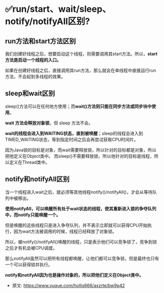 # ✅run/start、wait/sleep、notify/notifyAll区别?
<!--page header-->

<a name="zr668"></a>
## run方法和start方法区别

我们创建好线程之后，想要启动这个线程，则需要调用其start方法。所以，**start方法是启动一个线程的入口。**

如果在创建好线程之后，直接调用其run方法，那么就会在单线程中直接运行run方法，不会起到多线程的效果。

<a name="SKwe3"></a>
## sleep和wait区别

sleep()方法可以在任何地方使用；而**wait()方法则只能在同步方法或同步块中使用**。

**wait 方法会释放对象锁**，但 sleep 方法不会。

**wait的线程会进入到WAITING状态，直到被唤醒**；sleep的线程会进入到TIMED_WAITING状态，等到指定时间之后会再尝试获取CPU时间片。

因为Java锁的目标是对象，而wait需要释放锁，所以针对的目标都是对象，所以把他定义在Object类中。 而sleep()不需要释放锁，所以他针对的目标是线程，所以定义在Thread类中。 
<a name="Lbol6"></a>
## notify和notifyAll区别

当一个线程进入wait之后，就必须等其他线程notify()/notifyAll()，才会从等待队列中被移出。

**使用notifyAll，可以唤醒所有处于wait状态的线程，使其重新进入锁的争夺队列中，而notify只能唤醒一个。**

但是唤醒的这些线程只是进入争夺队列，并不表示立即就可以获得CPU开始执行，因为wait方法被调用的时候，线程已经释放了对象锁。

所以，被notify()/notifyAll()唤醒的线程，只是表示他们可以竞争锁了，竞争到锁之后才有机会被CPU调度。

那么notifyAll虽然可以把所有线程都唤醒，让他们都可以竞争锁，但是最终也只有一个可以获得锁并执行。

**notify和notifyAll因为也是操作对象的，所以把他们定义在Object类中。**


<!--page footer-->
- 原文: <https://www.yuque.com/hollis666/axzrte/bw9p42>